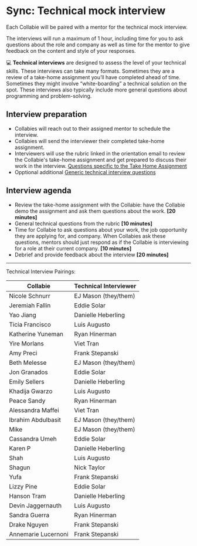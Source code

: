 # Sync: Technical mock interview

Each Collabie will be paired with a mentor for the technical mock interview.

The interviews will run a maximum of 1 hour, including time for you to ask questions about the role and company as well as time for the mentor to give feedback on the content and style of your responses.

<aside>
💻 <strong>Technical interviews</strong> are designed to assess the level of your technical skills. These interviews can take many formats. Sometimes they are a review of a take-home assignment you’ll have completed ahead of time. Sometimes they might involve “white-boarding” a technical solution on the spot. These interviews also typically include more general questions about programming and problem-solving.

</aside>

## Interview preparation

- Collabies will reach out to their assigned mentor to schedule the interview.
- Collabies will send the interviewer their completed take-home assignment.
- Interviewers will use the rubric linked in the orientation email to review the Collabie's take-home assignment and get prepared to discuss their work in the interview. [Questions specific to the Take Home Assignment](../session-docs/complete-take-home-assignment.md)
- Opptional additional [Generic technical interview questions](../resources/technical-interview-questions.md)

## Interview agenda

- Review the take-home assignment with the Collabie: have the Collabie demo the assignment and ask them questions about the work.  **[20 minutes]**
- General technical questions from the rubric **[10 minutes]**
- Time for Collabie to ask questions about your work, the job opportunity they are applying for, and company. When Collabies ask these questions, mentors should just respond as if the Collabie is interviewing for a role at their current company. **[10 minutes]**
- Debrief and provide feedback about the interview **[20 minutes]**

---

Technical Interview Pairings:

[comment]: <> (Populate using the values in this CodeSandbox: https://codesandbox.io/s/career-lab-pairings-u1qmj?file=/src/App.js)
[comment]: <> (TODO: move this script into this project somehow)

| Collabie | Technical Interviewer |
| ---- | ---- |
Nicole Schnurr | 	EJ Mason (they/them)
Jeremiah Fallin | 	Eddie Solar
Yao Jiang | 	Danielle Heberling
Ticia Francisco | 	Luis Augusto
Katherine Yuneman | 	Ryan Hinerman
Yire Morlans | 	Viet Tran
Amy Preci | 	Frank Stepanski
Beth Melesse | 	EJ Mason (they/them)
Jon Granados | 	Eddie Solar
Emily Sellers | 	Danielle Heberling
Khadija Gwarzo | 	Luis Augusto
Peace Sandy | 	Ryan Hinerman
Alessandra Maffei | 	Viet Tran
Ibrahim Abdulbasit | 	EJ Mason (they/them)
Mike | 	EJ Mason (they/them)
Cassandra Umeh | 	Eddie Solar
Karen P | 	Danielle Heberling
Shah | 	Luis Augusto
Shagun | 	Nick Taylor
Yufa | 	Frank Stepanski
Lizzy Pine | 	Eddie Solar
Hanson Tram | 	Danielle Heberling
Devin Jaggernauth | 	Luis Augusto
Sandra Guerra | 	Ryan Hinerman
Drake Nguyen | 	Frank Stepanski
Annemarie Lucernoni | Frank Stepanski
